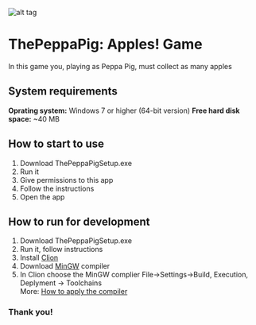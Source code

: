 ![alt tag](https://www.scholastic.ca/books/series/peppapig/images/header.png "ThePeppaPig")
# ThePeppaPig: Apples! Game

In this game you, playing as Peppa Pig, must collect as many apples

## System requirements

**Oprating system:** Windows 7 or higher (64-bit version)
**Free hard disk space:** ~40 MB

## How to start to use

1. Download ThePeppaPigSetup.exe
2. Run it
3. Give permissions to this app
4. Follow the instructions
5. Open the app

## How to run for development
1. Download ThePeppaPigSetup.exe
2. Run it, follow instructions
3. Install [Clion](https://www.jetbrains.com/help/clion/installation-guide.html "Install Clion")
4. Download [MinGW](https://sourceforge.net/projects/mingw-w64/ "Download MinGW") compiler 
5. In Clion choose the MinGW complier File->Settings->Build, Execution, Deplyment -> Toolchains  
    More: [How to apply the compiler](https://www.jetbrains.com/help/clion/quick-tutorial-on-configuring-clion-on-windows.html#Cygwin "How to apply MinGW compiler")

### Thank you!

